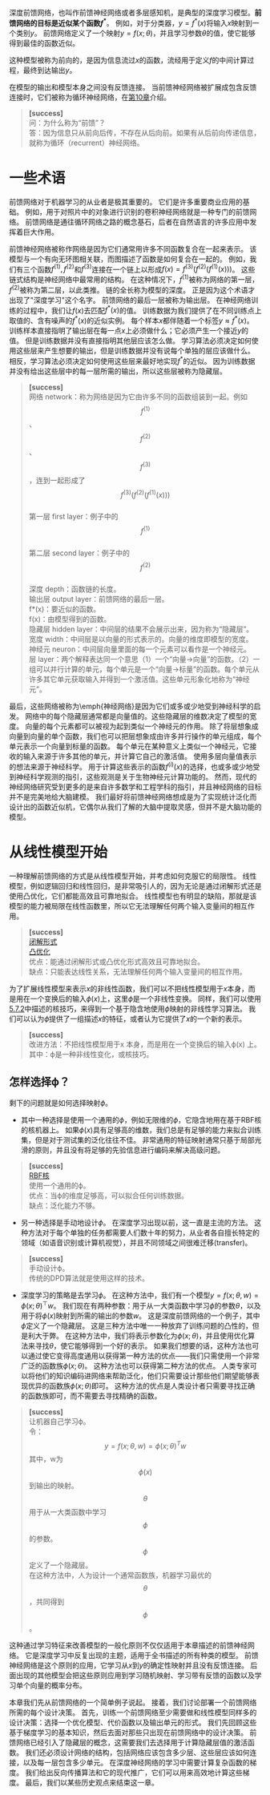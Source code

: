深度前馈网络，也叫作前馈神经网络或者多层感知机，是典型的深度学习模型。**前馈网络的目标是近似某个函数$f^*$**。
例如，对于分类器，$y = f^*(x)$将输入$x$映射到一个类别$y$。
前馈网络定义了一个映射$y = f(x; \theta)$，并且学习参数$\theta$的值，使它能够得到最佳的函数近似。

这种模型被称为前向的，是因为信息流过$x$的函数，流经用于定义$f$的中间计算过程，最终到达输出$y$。

在模型的输出和模型本身之间没有反馈连接。
当前馈神经网络被扩展成包含反馈连接时，它们被称为循环神经网络，在[第10章](https://windmissing.github.io/Bible-DeepLearning/Chapter10/1Unfolding.html)介绍。  

> **[success]**  
问：为什么称为“前馈”？  
答：因为信息只从前向后传，不存在从后向前。如果有从后前向传递信息，就称为循环（recurrent）神经网络。  

# 一些术语

前馈网络对于机器学习的从业者是极其重要的。
它们是许多重要商业应用的基础。
例如，用于对照片中的对象进行识别的卷积神经网络就是一种专门的前馈网络。
前馈网络是通往循环网络之路的概念基石，后者在自然语言的许多应用中发挥着巨大作用。

前馈神经网络被称作网络是因为它们通常用许多不同函数复合在一起来表示。
该模型与一个有向无环图相关联，而图描述了函数是如何复合在一起的。
例如，我们有三个函数$f^{(1)}, f^{(2)}$和$f^{(3)}$连接在一个链上以形成$f(x) = f^{(3)}(f^{(2)}(f^{(1)}(x)) )$。
这些链式结构是神经网络中最常用的结构。
在这种情况下，$f^{(1)}$被称为网络的第一层，$f^{(2)}$被称为第二层，以此类推。
链的全长称为模型的深度。
正是因为这个术语才出现了"深度学习"这个名字。
前馈网络的最后一层被称为输出层。
在神经网络训练的过程中，我们让$f(x)$去匹配$f^*(x)$的值。
训练数据为我们提供了在不同训练点上取值的、含有噪声的$f^*(x)$的近似实例。
每个样本$x$都伴随着一个标签$y\approx f^*(x)$。
训练样本直接指明了输出层在每一点$x$上必须做什么；它必须产生一个接近$y$的值。
但是训练数据并没有直接指明其他层应该怎么做。
学习算法必须决定如何使用这些层来产生想要的输出，但是训练数据并没有说每个单独的层应该做什么。
相反，学习算法必须决定如何使用这些层来最好地实现$f^*$的近似。
因为训练数据并没有给出这些层中的每一层所需的输出，所以这些层被称为隐藏层。

> **[success]**  
网络 network：称为网络是因为它由许多不同的函数组装到一起。例如$$f^{(1)}$$、$$f^{(2)}$$、$$f^{(3)}$$，连到一起形成了$$f^{(3)}(f^{(2)}(f^{(1)}(x)))$$  
第一层 first layer：例子中的$$f^{(1)}$$  
第二层 second layer：例子中的$$f^{(2)}$$  
深度 depth：函数链的长度。  
输出层 output layer：前馈网络的最后一层。  
f*(x)：要近似的函数。  
f(x)：由模型得到的函数。  
隐藏层 hidden layer：中间层的结果不会展示出来，因为称为“隐藏层”。  
宽度 width：中间层是以向量的形式表示的。向量的维度即模型的宽度。  
神经元 neuron：中间层向量里面的每一个元素可以看作是一个神经元。  
层 layer：两个解释表达同一个意思（1）一个“向量->向量”的函数。（2）一组可以并行计算的单元，每个单元是一个“向量->标量”的函数。每个单元从许多其它单元获取输入并得到一个激活值。这些单元形象化地称为“神经元”。  

最后，这些网络被称为\emph{神经网络}是因为它们或多或少地受到神经科学的启发。
网络中的每个隐藏层通常都是向量值的。这些隐藏层的维数决定了模型的宽度。
向量的每个元素都可以被视为起到类似一个神经元的作用。
除了将层想象成向量到向量的单个函数，我们也可以把层想象成由许多并行操作的单元组成，每个单元表示一个向量到标量的函数。
每个单元在某种意义上类似一个神经元，它接收的输入来源于许多其他的单元，并计算它自己的激活值。
使用多层向量值表示的想法来源于神经科学。
用于计算这些表示的函数$f^{(i)}(x)$的选择，也或多或少地受到神经科学观测的指引，这些观测是关于生物神经元计算功能的。
然而，现代的神经网络研究受到更多的是来自许多数学和工程学科的指引，并且神经网络的目标并不是完美地给大脑建模。
我们最好将前馈神经网络想成是为了实现统计泛化而设计出的函数近似机，它偶尔从我们了解的大脑中提取灵感，但并不是大脑功能的模型。

# 从线性模型开始

一种理解前馈网络的方式是从线性模型开始，并考虑如何克服它的局限性。
线性模型，例如逻辑回归和线性回归，是非常吸引人的，因为无论是通过闭解形式还是使用凸优化，它们都能高效且可靠地拟合。
线性模型也有明显的缺陷，那就是该模型的能力被局限在线性函数里，所以它无法理解任何两个输入变量间的相互作用。

> **[success]**  
[闭解形式](https://windmising.gitbook.io/mathematics-basic-for-ml/gao-deng-shu-xue/function)  
[凸优化](https://windmising.gitbook.io/mathematics-basic-for-ml/gao-deng-shu-xue/convex)  
优点：能通过闭解形式或凸优化形式高效且可靠地拟合。  
缺点：只能表达线性关系，无法理解任何两个输入变量间的相互作用。  

为了扩展线性模型来表示$x$的非线性函数，我们可以不把线性模型用于$x$本身，而是用在一个变换后的输入$\phi(x)$上，这里$\phi$是一个非线性变换。
同样，我们可以使用[5.7.2](TODO)中描述的核技巧，来得到一个基于隐含地使用$\phi$映射的非线性学习算法。
我们可以认为$\phi$提供了一组描述$x$的特征，或者认为它提供了$x$的一个新的表示。

> **[success]**  
改进方法：不把线性模型用于x 本身，而是用在一个变换后的输入ϕ(x) 上。  
其中：ϕ是一种非线性变化，或核技巧。  

## 怎样选择ϕ？

剩下的问题就是如何选择映射$\phi$。
+ 其中一种选择是使用一个通用的$\phi$，例如无限维的$\phi$，它隐含地用在基于RBF核的核机器上。
如果$\phi(x)$具有足够高的维数，我们总是有足够的能力来拟合训练集，但是对于测试集的泛化往往不佳。
非常通用的特征映射通常只基于局部光滑的原则，并且没有将足够的先验信息进行编码来解决高级问题。

> **[success]**  
[RBF核](https://windmising.gitbook.io/liu-yu-bo-play-with-machine-learning/di-shi-yi-zhang-zhi-cheng-xiang-liang-ji-svm/11-7)  
使用一个通用的ϕ。  
优点：当ϕ的维度足够高，可以拟合任何训练数据。  
缺点：泛化能力不够。  

+ 另一种选择是手动地设计$\phi$。
在深度学习出现以前，这一直是主流的方法。
这种方法对于每个单独的任务都需要人们数十年的努力，从业者各自擅长特定的领域（如语音识别或计算机视觉），并且不同领域之间很难迁移(transfer)。

> **[success]**  
手动设计ϕ。  
> 传统的DPD算法就是使用这样的技术。

+ 深度学习的策略是去学习$\phi$。
在这种方法中，我们有一个模型$y = f(x;\theta, w) = \phi(x; \theta)^\top w$。
我们现在有两种参数：用于从一大类函数中学习$\phi$的参数$\theta$，以及用于将$\phi(x)$映射到所需的输出的参数$w$。
这是深度前馈网络的一个例子，其中$\phi$定义了一个隐藏层。
这是三种方法中唯一一种放弃了训练问题的凸性的，但是利大于弊。
在这种方法中，我们将表示参数化为$\phi(x; \theta)$，并且使用优化算法来寻找$\theta$，使它能够得到一个好的表示。
如果我们想要的话，这种方法也可以通过使它变得高度通用以获得第一种方法的优点——我们只需使用一个非常广泛的函数族$\phi(x; \theta)$。
这种方法也可以获得第二种方法的优点。
人类专家可以将他们的知识编码进网络来帮助泛化，他们只需要设计那些他们期望能够表现优异的函数族$\phi(x; \theta)$即可。
这种方法的优点是人类设计者只需要寻找正确的函数族即可，而不需要去寻找精确的函数。

> **[success]**  
让机器自己学习ϕ。  
令：
$$
y = f(x;\theta, w) = \phi(x; \theta)^Tw
$$
其中，w为$$\phi(x)$$到输出的映射。$$\theta$$用于从一大类函数中学习$$\phi$$的参数。$$\phi$$定义了一个隐藏层。  
在这种方法中，人为设计一个通常函数族，机器学习最优的$$\theta$$，共同得到$$\phi$$。  

这种通过学习特征来改善模型的一般化原则不仅仅适用于本章描述的前馈神经网络。
它是深度学习中反复出现的主题，适用于全书描述的所有种类的模型。
前馈神经网络是这个原则的应用，它学习从$x$到$y$的确定性映射并且没有反馈连接。
后面出现的其他模型会把这些原则应用到学习随机映射、学习带有反馈的函数以及学习单个向量的概率分布。

本章我们先从前馈网络的一个简单例子说起。
接着，我们讨论部署一个前馈网络所需的每个设计决策。
首先，训练一个前馈网络至少需要做和线性模型同样多的设计决策：选择一个优化模型、代价函数以及输出单元的形式。
我们先回顾这些基于梯度学习的基本知识，然后去面对那些只出现在前馈网络中的设计决策。
前馈网络已经引入了隐藏层的概念，这需要我们去选择用于计算隐藏层值的激活函数。
我们还必须设计网络的结构，包括网络应该包含多少层、这些层应该如何连接，以及每一层包含多少单元。
在深度神经网络的学习中需要计算复杂函数的梯度。
我们给出反向传播算法和它的现代推广，它们可以用来高效地计算这些梯度。
最后，我们以某些历史观点来结束这一章。



